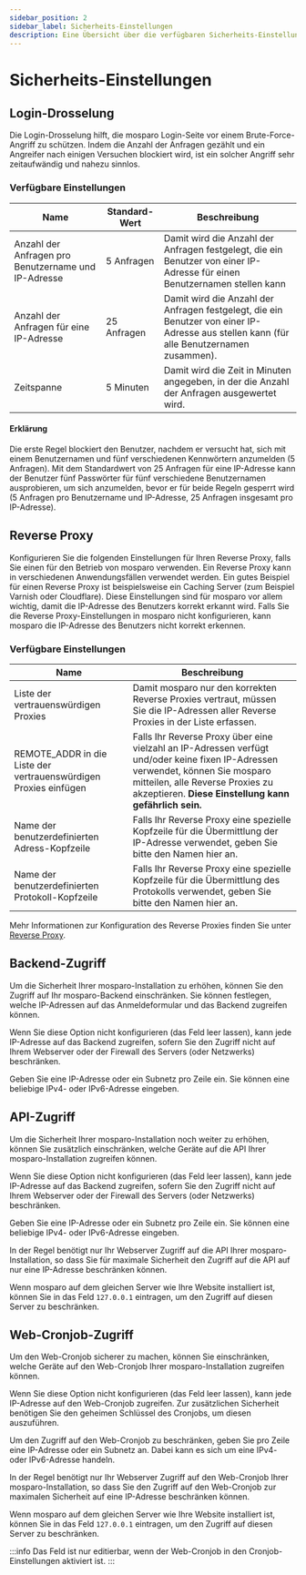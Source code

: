 ```yaml
---
sidebar_position: 2
sidebar_label: Sicherheits-Einstellungen
description: Eine Übersicht über die verfügbaren Sicherheits-Einstellungen.
---
```


# Sicherheits-Einstellungen

## Login-Drosselung

Die Login-Drosselung hilft, die mosparo Login-Seite vor einem Brute-Force-Angriff zu schützen. Indem die Anzahl der Anfragen gezählt und ein Angreifer nach einigen Versuchen blockiert wird, ist ein solcher Angriff sehr zeitaufwändig und nahezu sinnlos.

### Verfügbare Einstellungen

| Name                                                | Standard-Wert | Beschreibung                                                                                                                             |
|-----------------------------------------------------|---------------|------------------------------------------------------------------------------------------------------------------------------------------|
| Anzahl der Anfragen pro Benutzername und IP-Adresse | 5 Anfragen    | Damit wird die Anzahl der Anfragen festgelegt, die ein Benutzer von einer IP-Adresse für einen Benutzernamen stellen kann                |
| Anzahl der Anfragen für eine IP-Adresse             | 25 Anfragen   | Damit wird die Anzahl der Anfragen festgelegt, die ein Benutzer von einer IP-Adresse aus stellen kann (für alle Benutzernamen zusammen). |
| Zeitspanne                                          | 5 Minuten     | Damit wird die Zeit in Minuten angegeben, in der die Anzahl der Anfragen ausgewertet wird.                                               |

#### Erklärung

Die erste Regel blockiert den Benutzer, nachdem er versucht hat, sich mit einem Benutzernamen und fünf verschiedenen Kennwörtern anzumelden (5 Anfragen). Mit dem Standardwert von 25 Anfragen für eine IP-Adresse kann der Benutzer fünf Passwörter für fünf verschiedene Benutzernamen ausprobieren, um sich anzumelden, bevor er für beide Regeln gesperrt wird (5 Anfragen pro Benutzername und IP-Adresse, 25 Anfragen insgesamt pro IP-Adresse).

## Reverse Proxy

Konfigurieren Sie die folgenden Einstellungen für Ihren Reverse Proxy, falls Sie einen für den Betrieb von mosparo verwenden. Ein Reverse Proxy kann in verschiedenen Anwendungsfällen verwendet werden. Ein gutes Beispiel für einen Reverse Proxy ist beispielsweise ein Caching Server (zum Beispiel Varnish oder Cloudflare). Diese Einstellungen sind für mosparo vor allem wichtig, damit die IP-Adresse des Benutzers korrekt erkannt wird. Falls Sie die Reverse Proxy-Einstellungen in mosparo nicht konfigurieren, kann mosparo die IP-Adresse des Benutzers nicht korrekt erkennen.

### Verfügbare Einstellungen

| Name                                                             | Beschreibung                                                                                                                                                                                                                 |
|------------------------------------------------------------------|------------------------------------------------------------------------------------------------------------------------------------------------------------------------------------------------------------------------------|
| Liste der vertrauenswürdigen Proxies                             | Damit mosparo nur den korrekten Reverse Proxies vertraut, müssen Sie die IP-Adressen aller Reverse Proxies in der Liste erfassen.                                                                                            |
| REMOTE_ADDR in die Liste der vertrauenswürdigen Proxies einfügen | Falls Ihr Reverse Proxy über eine vielzahl an IP-Adressen verfügt und/oder keine fixen IP-Adressen verwendet, können Sie mosparo mitteilen, alle Reverse Proxies zu akzeptieren. **Diese Einstellung kann gefährlich sein.** |
| Name der benutzerdefinierten Adress-Kopfzeile                    | Falls Ihr Reverse Proxy eine spezielle Kopfzeile für die Übermittlung der IP-Adresse verwendet, geben Sie bitte den Namen hier an.                                                                                           |
| Name der benutzerdefinierten Protokoll-Kopfzeile                 | Falls Ihr Reverse Proxy eine spezielle Kopfzeile für die Übermittlung des Protokolls verwendet, geben Sie bitte den Namen hier an.                                                                                           |

Mehr Informationen zur Konfiguration des Reverse Proxies finden Sie unter [Reverse Proxy](../installation/configure/reverse_proxy).

## Backend-Zugriff

Um die Sicherheit Ihrer mosparo-Installation zu erhöhen, können Sie den Zugriff auf Ihr mosparo-Backend einschränken. Sie können festlegen, welche IP-Adressen auf das Anmeldeformular und das Backend zugreifen können.

Wenn Sie diese Option nicht konfigurieren (das Feld leer lassen), kann jede IP-Adresse auf das Backend zugreifen, sofern Sie den Zugriff nicht auf Ihrem Webserver oder der Firewall des Servers (oder Netzwerks) beschränken.

Geben Sie eine IP-Adresse oder ein Subnetz pro Zeile ein. Sie können eine beliebige IPv4- oder IPv6-Adresse eingeben.

## API-Zugriff

Um die Sicherheit Ihrer mosparo-Installation noch weiter zu erhöhen, können Sie zusätzlich einschränken, welche Geräte auf die API Ihrer mosparo-Installation zugreifen können.

Wenn Sie diese Option nicht konfigurieren (das Feld leer lassen), kann jede IP-Adresse auf das Backend zugreifen, sofern Sie den Zugriff nicht auf Ihrem Webserver oder der Firewall des Servers (oder Netzwerks) beschränken.

Geben Sie eine IP-Adresse oder ein Subnetz pro Zeile ein. Sie können eine beliebige IPv4- oder IPv6-Adresse eingeben.

In der Regel benötigt nur Ihr Webserver Zugriff auf die API Ihrer mosparo-Installation, so dass Sie für maximale Sicherheit den Zugriff auf die API auf nur eine IP-Adresse beschränken können.

Wenn mosparo auf dem gleichen Server wie Ihre Website installiert ist, können Sie in das Feld `127.0.0.1` eintragen, um den Zugriff auf diesen Server zu beschränken.

## Web-Cronjob-Zugriff

Um den Web-Cronjob sicherer zu machen, können Sie einschränken, welche Geräte auf den Web-Cronjob Ihrer mosparo-Installation zugreifen können.

Wenn Sie diese Option nicht konfigurieren (das Feld leer lassen), kann jede IP-Adresse auf den Web-Cronjob zugreifen. Zur zusätzlichen Sicherheit benötigen Sie den geheimen Schlüssel des Cronjobs, um diesen auszuführen.

Um den Zugriff auf den Web-Cronjob zu beschränken, geben Sie pro Zeile eine IP-Adresse oder ein Subnetz an. Dabei kann es sich um eine IPv4- oder IPv6-Adresse handeln.

In der Regel benötigt nur Ihr Webserver Zugriff auf den Web-Cronjob Ihrer mosparo-Installation, so dass Sie den Zugriff auf den Web-Cronjob zur maximalen Sicherheit auf eine IP-Adresse beschränken können.

Wenn mosparo auf dem gleichen Server wie Ihre Website installiert ist, können Sie in das Feld `127.0.0.1` eintragen, um den Zugriff auf diesen Server zu beschränken.

:::info
Das Feld ist nur editierbar, wenn der Web-Cronjob in den Cronjob-Einstellungen aktiviert ist.
:::
